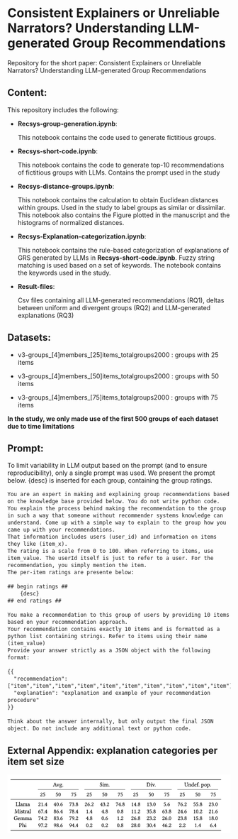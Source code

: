 # Consistent Explainers or Unreliable Narrators? Understanding LLM-generated Group Recommendations

Repository for the short paper: Consistent Explainers or Unreliable Narrators? Understanding LLM-generated Group Recommendations


## Content:
This repository includes the following:

* **Recsys-group-generation.ipynb**:

  This notebook contains the code used to generate fictitious groups.

* **Recsys-short-code.ipynb**:
 
  This notebook contains the code to generate top-10 recommendations of fictitious groups with LLMs. Contains the prompt used in the study

* **Recsys-distance-groups.ipynb**:
 
  This notebook contains the calculation to obtain Euclidean distances within groups. Used in the study to label groups as similar or dissimilar. This notebook also contains the Figure plotted in the manuscript and the histograms of normalized distances.

* **Recsys-Explanation-categorization.ipynb**:
 
  This notebook contains the rule-based categorization of explanations of GRS generated by LLMs in **Recsys-short-code.ipynb**. Fuzzy string matching is used based on a set of keywords. The notebook contains the keywords used in the study.

* **Result-files**:

  Csv files containing all LLM-generated recommendations (RQ1), deltas between uniform and divergent groups (RQ2) and LLM-generated explanations (RQ3)

## Datasets:
 
  * v3-groups_[4]members_[25]items_totalgroups2000 : groups with 25 items
  
  * v3-groups_[4]members_[50]items_totalgroups2000 : groups with 50 items
  
  * v3-groups_[4]members_[75]items_totalgroups2000 : groups with 75 items

  **In the study, we only made use of the first 500 groups of each dataset due to time limitations**

 
## Prompt:

To limit variability in LLM output based on the prompt (and to ensure reproducibility), only a single prompt was used. We present the prompt below. {desc} is inserted for each group, containing the group ratings.

```
You are an expert in making and explaining group recommendations based on the knowledge base provided below. You do not write python code.
You explain the process behind making the recommendation to the group in such a way that someone without recommender systems knowledge can understand. Come up with a simple way to explain to the group how you came up with your recommendations.
That information includes users (user_id) and information on items they like (item_x). 
The rating is a scale from 0 to 100. When referring to items, use item_value. The userId itself is just to refer to a user. For the recommendation, you simply mention the item.
The per-item ratings are presente below: 

## begin ratings ##
    {desc}
## end ratings ##

You make a recommendation to this group of users by providing 10 items based on your recommendation approach. 
Your recommendation contains exactly 10 items and is formatted as a python list containing strings. Refer to items using their name (item_value)
Provide your answer strictly as a JSON object with the following format:

{{
  "recommendation": ["item","item","item","item","item","item","item","item","item","item"],
  "explanation": "explanation and example of your recommendation procedure"
}}

Think about the answer internally, but only output the final JSON object. Do not include any additional text or python code. 
```
## External Appendix: explanation categories per item set size

![Full Table](explanation_categories_full.png)
